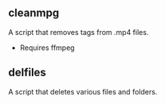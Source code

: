 ## cleanmpg
A script that removes tags from .mp4 files.
- Requires ffmpeg

## delfiles
A script that deletes various files and folders.
